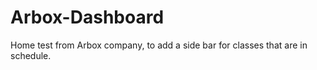 # Arbox-Dashboard
Home test from Arbox company, to add a side bar for classes that are in schedule.
